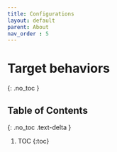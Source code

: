 ```yaml
---
title: Configurations
layout: default
parent: About
nav_order : 5
---
```


# Target behaviors
{: .no_toc }

## Table of Contents
{: .no_toc .text-delta }

1. TOC
{:toc}

